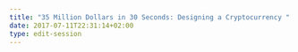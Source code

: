 ```yaml
---
title: "35 Million Dollars in 30 Seconds: Designing a Cryptocurrency "
date: 2017-07-11T22:31:14+02:00
type: edit-session
---
```


